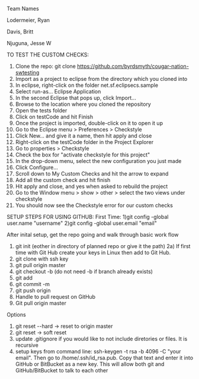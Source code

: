 Team Names

Lodermeier, Ryan

Davis, Britt

Njuguna, Jesse W

 TO TEST THE CUSTOM CHECKS:
 
  1. Clone the repo: git clone https://github.com/byrdsmyth/cougar-nation-swtesting
  2. Import as a project to eclipse from the directory which you cloned into
  3. In eclipse, right-click on the folder net.sf.eclipsecs.sample
  4. Select run-as... Eclipse Application
  5. In the second Eclipse that pops up, click Import...
  6. Browse to the location where you cloned the repository
  7. Open the tests folder
  8. Click on testCode and hit Finish
  9. Once the project is imported, double-click on it to open it up
  10. Go to the Eclipse menu > Preferences > Checkstyle
  11. Click New... and give it a name, then hit apply and close
  12. Right-click on the testCode folder in the Project Explorer
  13. Go to properties > Checkstyle
  14. Check the box for "activate checkstyle for this project"
  15. In the drop-down menu, select the new configuration you just made
  16. Click Configure...
  17. Scroll down to My Custom Checks and hit the arrow to expand
  18. Add all the custom check and hit finish
  19. Hit apply and close, and yes when asked to rebuild the project
  20. Go to the Window menu > show > other > select the two views under checkstyle
  21. You should now see the Checkstyle error for our custom checks

SETUP STEPS FOR USING GITHUB:
First Time:
1)git config -global user.name "username"
2)git config -global user.email "email"

After inital setup, get the repo going and walk through basic work flow

1) git init (eother in directory of planned repo or give it the path)
2a) If first time with Git Hub create your keys in Linux then add to Git Hub. 
2) git clone with ssh key
3) git pull origin master
4) git checkout -b <branch> (do not need -b if branch already exists)
5) git add <files>
6) git commit -m <comment>
7) git push origin <branch name>
8) Handle to pull request on GitHub
9) Git pull origin master 

Options
1) git reset --hard -> reset to origin master
2) git reset -> soft reset
3) update .gitignore if you would like to not include diretories or files.  It is recursive
4) setup keys from command line: ssh-keygen -t rsa -b 4096 -C "your email".  Then go to /home/.ssh/id_rsa.pub.  Copy that text and enter it into GitHub or BitBucket as a new key.  This will allow both git and GitHub/BitBucket to talk to each other
